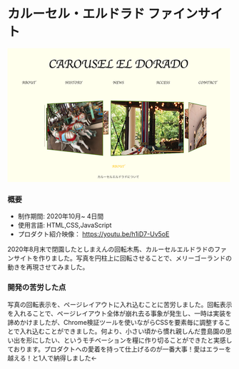 # カルーセル・エルドラド ファインサイト

[![IMAGE ALT TEXT HERE](thumbnailImage.png)](https://youtu.be/h1iD7-Uv5oE)

### 概要
* 制作期間: 2020年10月~ 4日間  
* 使用言語: HTML,CSS,JavaScript  
* プロダクト紹介映像： https://youtu.be/h1iD7-Uv5oE  

2020年8月末で閉園したとしまえんの回転木馬、カルーセルエルドラドのファンサイトを作りました。写真を円柱上に回転させることで、メリーゴーランドの動きを再現させてみました。

### 開発の苦労した点
写真の回転表示を、ページレイアウトに入れ込むことに苦労しました。回転表示を入れることで、ページレイアウト全体が崩れ去る事象が発生し、一時は実装を諦めかけましたが、Chrome検証ツールを使いながらCSSを要素毎に調整することで入れ込むことができました。何より、小さい頃から慣れ親しんだ豊島園の思い出を形にしたい、というモチベーションを糧に作り切ることができたと実感しております。プロダクトへの愛着を持って仕上げるのが一番大事！愛はエラーを越える！と1人で納得しました←
